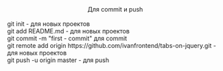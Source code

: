 <div style="text-align: center"> Для commit и push </div> <br>   
git init - для новых проектов <br>  
git add README.md - для новых проектов <br>  
git commit -m "first - commit" для commit <br>  
git remote add origin https://github.com/ivanfrontend/tabs-on-jquery.git - для новых проектов <br>  
git push -u origin master - для push <br>  
